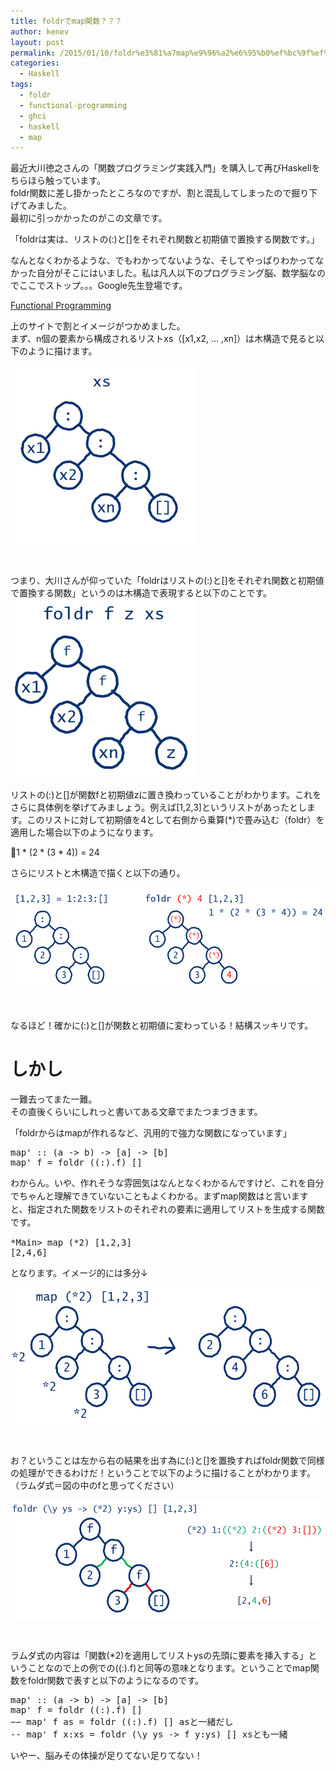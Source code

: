 ```yaml
---
title: foldrでmap関数？？？
author: kenev
layout: post
permalink: /2015/01/10/foldr%e3%81%a7map%e9%96%a2%e6%95%b0%ef%bc%9f%ef%bc%9f%ef%bc%9f/
categories:
  - Haskell
tags:
  - foldr
  - functional-programming
  - ghci
  - haskell
  - map
---
```

最近大川徳之さんの「関数プログラミング実践入門」を購入して再びHaskellをちらほら触っています。  
foldr関数に差し掛かったところなのですが、割と混乱してしまったので掘り下げてみました。  
最初に引っかかったのがこの文章です。

「foldrは実は、リストの(:)と[]をそれぞれ関数と初期値で置換する関数です。」

なんとなくわかるような、でもわかってないような、そしてやっぱりわかってなかった自分がそこにはいました。私は凡人以下のプログラミング脳、数学脳なのでここでストップ。。。Google先生登場です。

[Functional Programming][1]

上のサイトで割とイメージがつかめました。  
まず、n個の要素から構成されるリストxs（[x1,x2, &#8230; ,xn]）は木構造で見ると以下のように描けます。

[<img class="alignnone wp-image-200 size-medium" src="/images/2015/01/aa69538e27c74737e9247e442af9d657-300x285.png" alt="スクリーンショット 2015-01-10 22.23.17" width="300" height="285" />][2]

&nbsp;

つまり、大川さんが仰っていた「foldrはリストの(:)と[]をそれぞれ関数と初期値で置換する関数」というのは木構造で表現すると以下のことです。  
[<img class="alignnone size-medium wp-image-201" src="/images/2015/01/f0a8e60e85be2377fd5d36036c3cca41-300x286.png" alt="スクリーンショット 2015-01-10 22.46.47" width="300" height="286" />][3]

リストの(:)と[]が関数fと初期値zに置き換わっていることがわかります。これをさらに具体例を挙げてみましょう。例えば[1,2,3]というリストがあったとします。このリストに対して初期値を4として右側から乗算(*)で畳み込む（foldr）を適用した場合以下のようになります。

1 \* (2 \* (3 * 4)) = 24

さらにリストと木構造で描くと以下の通り。

[<img class="alignnone wp-image-202 size-large" src="/images/2015/01/d251fdbbb45c754e7cf5d6c9d46a5a94-1024x307.png" alt="スクリーンショット 2015-01-10 22.53.51" width="540" height="162" />][4]

&nbsp;

なるほど！確かに(:)と[]が関数と初期値に変わっている！結構スッキリです。

# しかし

一難去ってまた一難。  
その直後くらいにしれっと書いてある文章でまたつまづきます。

「foldrからはmapが作れるなど、汎用的で強力な関数になっています」

<pre class="lang:haskell decode:true">map' :: (a -&gt; b) -&gt; [a] -&gt; [b]
map' f = foldr ((:).f) []</pre>

<span style="line-height: 1.5;">わからん。いや、作れそうな雰囲気はなんとなくわかるんですけど、これを自分でちゃんと理解できていないこともよくわかる。まずmap関数はと言いますと、指定された関数をリストのそれぞれの要素に適用してリストを生成する関数です。</span>

<pre class="lang:haskell decode:true">*Main&gt; map (*2) [1,2,3]
[2,4,6]</pre>

<span style="line-height: 1.5;">となります。イメージ的には多分↓</span>

[<img class="alignnone size-large wp-image-203" src="/images/2015/01/565dcfb4ac4971dc1ac20313fbe182ae-1024x412.png" alt="スクリーンショット 2015-01-10 23.16.48" width="540" height="217" />][5]

&nbsp;

お？ということは左から右の結果を出す為に(:)と[]を置換すればfoldr関数で同様の処理ができるわけだ！ということで以下のように描けることがわかります。（ラムダ式＝図の中のfと思ってください）

[<img class="alignnone size-large wp-image-204" src="/images/2015/01/e4774a10e31ae5a7b2c01ee2019d0e15-1024x360.png" alt="スクリーンショット 2015-01-10 23.18.06" width="540" height="190" />][6]

&nbsp;

ラムダ式の内容は「関数(*2)を適用してリストysの先頭に要素を挿入する」ということなので上の例での((:).f)と同等の意味となります。ということでmap関数をfoldr関数で表すと以下のようになるのです。

<pre class="lang:haskell decode:true">map' :: (a -&gt; b) -&gt; [a] -&gt; [b]
map' f = foldr ((:).f) []
−− map' f as = foldr ((:).f) [] asと一緒だし
-- map' f x:xs = foldr (\y ys -&gt; f y:ys) [] xsとも一緒
</pre>

いやー、脳みその体操が足りてない足りてない！  


<noscript>
</noscript>

 [1]: http://www.pling.org.uk/cs/fun.html
 [2]: /images/2015/01/aa69538e27c74737e9247e442af9d657.png
 [3]: /images/2015/01/f0a8e60e85be2377fd5d36036c3cca41.png
 [4]: /images/2015/01/d251fdbbb45c754e7cf5d6c9d46a5a94.png
 [5]: /images/2015/01/565dcfb4ac4971dc1ac20313fbe182ae.png
 [6]: /images/2015/01/e4774a10e31ae5a7b2c01ee2019d0e15.png
